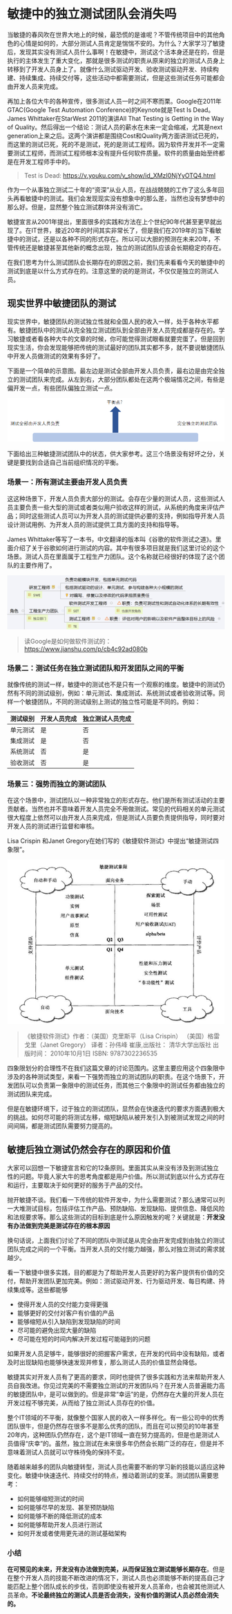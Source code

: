 # 敏捷中的独立测试团队会消失吗

当敏捷的春风吹在世界大地上的时候，最恐慌的是谁呢？不管传统项目中的其他角色的心情是如何的，大部分测试人员肯定是惴惴不安的。为什么？大家学习了敏捷后，发现其实没有测试人员什么事啊！在敏捷中，测试这个活本身还是在的，但是执行的主体发生了重大变化，那就是很多测试的职责从原来的独立的测试人员身上转移到了开发人员身上了。就像什么测试驱动开发、验收测试驱动开发、持续构建、持续集成、持续交付等，这些活动中都需要测试，但是这些测试任务可能都会由开发人员来完成。

再加上各位大牛的各种宣传，很多测试人员一时之间不寒而栗。Google在2011年GTAC(Google Test Automation Conference)的Keynote就是Test Is Dead。James  Whittaker在StarWest 2011的演讲All That Testing is Getting in the Way of Quality。然后得出一个结论：测试人员的薪水在未来一定会缩减，尤其是next generation上来之后。这两个演讲都是围绕Cost和Quality两方面讲测试已死的，而这里的测试已死，死的不是测试，死的是测试工程师。因为软件开发并不一定需要测试工程师，而测试工程师根本没有提升任何软件质量。软件的质量由始至终都是在开发工程师手中的。

> Test is Dead: https://v.youku.com/v_show/id_XMzI0NjYyOTQ4.html

作为一个从事独立测试二十年的“资深”从业人员，在战战兢兢的工作了这么多年回头再看敏捷中的测试。我们会发现现实没有想象中的那么差，当然也没有梦想中的那么好。但是，显然整个独立测试群体并没有消亡。

敏捷宣言从2001年提出，里面很多的实践和方法在上个世纪90年代甚至更早就出现了。在IT世界，接近20年的时间其实非常长了，但是我们在2019年的当下看敏捷中的测试，还是以各种不同的形式存在。所以可以大胆的预测在未来20年，不管传统还是敏捷甚至其他新的概念出现，独立的测试团队应该会长期稳定的存在。

在我们思考为什么测试团队会长期存在的原因之前，我们先来看看今天的敏捷中的测试到底是以什么方式存在的。注意这里的说的是测试，不仅仅是独立的测试人员。



## 现实世界中敏捷团队的测试

现实世界中，敏捷团队的测试独立性就和全国人民的收入一样，处于各种水平都有。敏捷团队中的测试从完全独立测试团队到全部由开发人员完成都是存在的。学习敏捷或者看各种大牛的文章的时候，你可能觉得测试眼看就要完蛋了。但是回到现实生活，你会发现能够把传统的测试最好的团队其实都不多，就不要说敏捷团队中开发人员做测试的效果有多好了。

下面是一个简单的示意图。最左边是测试全部由开发人员负责，最右边是由完全独立的测试团队来完成。从左到右，大部分团队都处在这两个极端情况之间，有些是偏开发一点，有些团队偏独立测试一点。

![1568862899581](./images/TestRespinAgile1.png)



下面给出三种敏捷测试团队中的状态，供大家参考。这三个场景没有好坏之分，关键是要找到合适自己当前组织情况的平衡。

### 场景一：所有测试主要由开发人员负责

这这种场景下，开发人员负责大部分的测试。会存在少量的测试人员，这些测试人员主要负责一些大型的测试或者类似用户验收这样的测试，从系统的角度来评估产品；同时这些测试人员可以为开发人员的测试提供必要的支持，例如指导开发人员设计测试用例、为开发人员的测试提供工具方面的支持和指导等。

James Whittaker等写了一本书，中文翻译的版本叫《谷歌的软件测试之道》。里面介绍了关于谷歌如何进行测试的内容。其中有很多项目就是我们这里讨论的这个场景。测试人员在里面属于工程生产力团队。这个名称就已经很好的体现了这个团队的主要作用了。

![img](./images/TestRespinAgile2.png)

> 读Google是如何做软件测试的：https://www.jianshu.com/p/cb4c92ad080b



### 场景二：测试任务在独立测试团队和开发团队之间的平衡

就像传统的测试一样，敏捷中的测试也不是只有一个观察的维度。敏捷中的测试仍然有不同的测试级别，例如：单元测试、集成测试、系统测试或者验收测试等。同样一个敏捷团队，不同的测试级别上测试的独立性可能是不同的。例如：

| 测试级别 | 开发人员完成 | 独立测试人员完成 |
| -------- | ------------ | ---------------- |
| 单元测试 | 是           | 否               |
| 集成测试 | 是           | 否               |
| 系统测试 | 否           | 是               |
| 验收测试 | 否           | 是               |



### 场景三：强势而独立的测试团队

在这个场景中，测试团队以一种非常独立的形式存在。他们是所有测试活动的主要贡献者。当然也并不意味着开发人员完全不用做测试。常见的代码相关的单元测试很大程度上依然可以由开发人员来完成，但是测试人员要负责提供指导，同时要对开发人员的测试进行监督和审核。

Lisa Crispin 和Janet Gregory在她们写的《敏捷软件测试》中提出“敏捷测试四象限”。

![点击查看源网页](./images/TestRespinAgile3.jpg)

> 《敏捷软件测试》作者：（美国）克里斯平（Lisa Crispin） （美国）格雷戈里（Janet Gregory） 译者：孙伟峰 崔康,出版社： 清华大学出版社    出版时间： 2010年10月1日   ISBN: 9787302236535

四象限划分的合理性不在我们这篇文章的讨论范围内。这里主要应用这个四象限中涉及的各种测试类型，来看一下强势而独立的测试团队的职责。在这个场景下，开发团队可以负责第一象限中的测试任务，而其他三个象限中的测试任务都由独立的测试团队来完成。

但是在敏捷环境下，过于独立的测试团队，显然会在快速迭代的要求方面遇到极大的挑战。如何尽可能的将测试左移，缩短缺陷从被开发引入到被测试发现之间的时间间隔，都是测试团队需要努力提高的。

## 敏捷后独立测试仍然会存在的原因和价值

大家可以回想一下敏捷宣言和它的12条原则。里面其实从来没有涉及到测试独立性的问题。毕竟人家大牛的思考角度都是用户价值。所以测试到底以什么方式存在和运行，主要取决于如何更好的服务于产品的交付。

抛开敏捷不谈。我们看一下传统的软件开发中，为什么需要测试？那么通常可以列一大堆测试目标，包括评估工作产品、预防缺陷、发现缺陷、提供信息、降低风险和法规要求等。那么这些测试的目标到底是什么原因触发的呢？关键就是：**开发没有办法做到完美是测试存在的根本原因**

换句话说，上面我们讨论了不同的团队中测试是从完全由开发完成到由独立的测试团队完成之间的一个平衡。当开发人员的交付能力越强，那么对独立测试的需求就越少。

看一下敏捷中很多实践，目的都是为了帮助开发人员更好的为客户提供有价值的交付，帮助开发团队更加完美。例如：测试驱动开发、行为驱动开发、每日构建、持续集成等。这些都能够

- 使得开发人员的交付能力变得更强
- 能够更好的交付对客户有价值的产品
- 能够缩短从引入缺陷到发现缺陷的时间
- 尽可能的避免出现大量的缺陷
- 尽可能在短的时间内解决开发过程可能碰到的问题

如果开发人员足够牛，能够很好的把握客户需求，在开发的代码中没有缺陷，或者及时出现缺陷也能够快速发现并修复，那么测试人员的价值显然会降低。

敏捷其实对开发人员有了更高的要求，同时也提供了很多实践和方法来帮助开发人员自我改进。你见过完美的不需要独立测试的开发团队吗？在开发人员普遍能力高的敏捷团队中，是可以做到的。但是非常“幸运”的是，仍然存在大量的开发人员在开发过程不够完美，从而给了独立测试人员存在的价值。

整个IT领域的不平衡，就像整个国家人民的收入一样多样化。有一些公司中的优秀团队很牛，但是仍然存在很多不是那么优秀的团队，而且在可以预见的10年甚至20年内，这种团队仍然存在，这个是IT领域一直在努力提高的，但是也是测试人员值得“庆幸”的。虽然，独立测试在未来很多年仍然会长期广泛的存在，但是并不意味着测试人员就可以守株待兔的保持不变。

随着越来越多的团队向敏捷转型，测试人员也需要不断的学习新的技能以适应这种变化。敏捷中快速迭代、持续交付的特点，推动着测试的变革。测试团队需要思考：

- 如何能够缩短测试的时间
- 如何能够尽早的发现、甚至预防缺陷
- 如何能够不断的降低测试的成本
- 如何能够帮助开发人员进行测试
- 如何开发或者使用更先进的测试基础架构

### 小结

**在可预见的未来，开发没有办法做到完美，从而保证独立测试能够长期存在**。但是在整个开发人员的技能不断改进的情况下，测试人员也必须能够不断的提高自己才能匹配上整个团队成长的步伐，否则即使没有被开发人员革命，也会被其他测试人员革命。**不论最终独立的测试人员是否会消失，没有价值的测试人员必然会消失的。**
